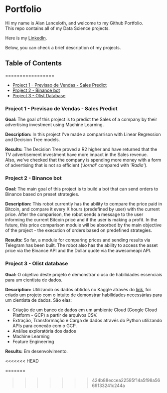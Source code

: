 # Portfolio
 Hi my name is Alan Lanceloth, and welcome to my Github Portfolio.  
 This repo contains all of my Data Science projects.  

 Here is my [LinkedIn](https://www.linkedin.com/in/alanlanceloth/).
 
 Below, you can check a brief description of my projects.
 
 ## Table of Contents
=================
<!--ts-->
   * [Project 1 - Previsao de Vendas - Sales Predict](#project-1-previsao-de-vendas---sales-predict)
   * [Project 2 - Binance bot](#project-2---binance-bot)
   * [Project 3 - Olist Database](#project-3---olist-database)
<!--te-->

### Project 1 - Previsao de Vendas - Sales Predict
 **Goal:** The goal of this project is to predict the Sales of a company by their advertising investment using Machine Learning.  

 **Description:** In this project I've made a comparrison with Linear Regression and Decision Tree models.  

 **Results:** The Decision Tree proved a R2 higher and have returned that the TV advertisement investment have more impact in the Sales revenue.  
 Also, we've checked that the company is spending more money with a form of advertising that is not so efficient (*'Jornal'* compared with *'Radio'*).  
 
### Project 2 - Binance bot

**Goal:** The main goal of this project is to build a bot that can send orders to Binance based on preset strategies.

**Description:** This robot currently has the ability to compare the price paid in Bitcoin, and compare it every X hours (predefined by user) with the current price. After the comparison, the robot sends a message to the user informing the current Bitcoin price and if the user is making a profit.
In the future, this price comparison module will be absorbed by the main objective of the project - the execution of orders based on predefined strategies.

**Results:** So far, a module for comparing prices and sending results via Telegram has been built.
The robot also has the ability to access the asset price via the Binance API and the Dollar quote via the awesomeapi API.

### Project 3 - Olist database

**Goal:** O objetivo deste projeto é demonstrar o uso de habilidades essenciais para um cientista de dados.

**Description:** Utilizando os dados obtidos no Kaggle através do [link](https://www.kaggle.com/leandroal/an-lise-do-e-commerce-no-brasil-olist-dataset), foi criado um projeto com o intuito de demonstrar habilidades necessárias para um cientista de dados. São elas:
 - Criação de um banco de dados em um ambiente Cloud (Google Cloud Platform - GCP) a partir de arquivos CSV.
 - Extração, Transformação e Carga de dados através do Python utilizando APIs para conexão com o GCP.
 - Análise exploratória dos dados
 - Machine Learning
 - Feature Engineering

**Results:** Em desenvolvimento.

<<<<<<< HEAD

=======
>>>>>>> 424b88eccea22595f14a5f98a5669133241c244a